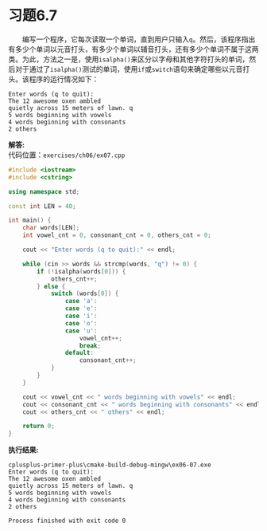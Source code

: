 # 习题6.7

&emsp;&emsp;编写一个程序，它每次读取一个单词，直到用户只输入`q`。然后，该程序指出有多少个单词以元音打头，有多少个单词以辅音打头，还有多少个单词不属于这两类。为此，方法之一是，使用`isalpha()`来区分以字母和其他字符打头的单词，然后对于通过了`isalpha()`测试的单词，使用`if`或`switch`语句来确定哪些以元音打头。该程序的运行情况如下：
```
Enter words (q to quit):
The 12 awesome oxen ambled
quietly across 15 meters of lawn. q
5 words beginning with vowels
4 words beginning with consonants
2 others
```

**解答:**  
代码位置：`exercises/ch06/ex07.cpp`
```c++
#include <iostream>
#include <cstring>

using namespace std;

const int LEN = 40;

int main() {
    char words[LEN];
    int vowel_cnt = 0, consonant_cnt = 0, others_cnt = 0;

    cout << "Enter words (q to quit):" << endl;

    while (cin >> words && strcmp(words, "q") != 0) {
        if (!isalpha(words[0])) {
            others_cnt++;
        } else {
            switch (words[0]) {
                case 'a':
                case 'e':
                case 'i':
                case 'o':
                case 'u':
                    vowel_cnt++;
                    break;
                default:
                    consonant_cnt++;
            }
        }
    }

    cout << vowel_cnt << " words beginning with vowels" << endl;
    cout << consonant_cnt << " words beginning with consonants" << endl;
    cout << others_cnt << " others" << endl;

    return 0;
}
```

**执行结果:**  
```
cplusplus-primer-plus\cmake-build-debug-mingw\ex06-07.exe
Enter words (q to quit):
The 12 awesome oxen ambled
quietly across 15 meters of lawn. q
5 words beginning with vowels
4 words beginning with consonants
2 others

Process finished with exit code 0
```